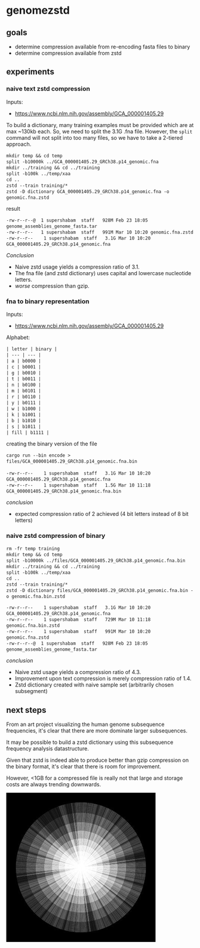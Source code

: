 # genomezstd

## goals

* determine compression available from re-encoding fasta files to binary  
* determine compression available from zstd  

## experiments
### naive text zstd compression

Inputs:  
* https://www.ncbi.nlm.nih.gov/assembly/GCA_000001405.29  

To build a dictionary, many training examples must be provided which are at max ~130kb each.
So, we need to split the 3.1G .fna file.
However, the `split` command will not split into too many files, so we have to take a 2-tiered approach.

```
mkdir temp && cd temp
split -b10000k ../GCA_000001405.29_GRCh38.p14_genomic.fna
mkdir ../training && cd ../training
split -b100k ../temp/xaa
cd ..
zstd --train training/*
zstd -D dictionary GCA_000001405.29_GRCh38.p14_genomic.fna -o genomic.fna.zstd
```

result
```
-rw-r--r--@  1 supershabam  staff   928M Feb 23 18:05 genome_assemblies_genome_fasta.tar
-rw-r--r--   1 supershabam  staff   991M Mar 10 10:20 genomic.fna.zstd
-rw-r--r--    1 supershabam  staff   3.1G Mar 10 10:20 GCA_000001405.29_GRCh38.p14_genomic.fna
```

_Conclusion_  

* Naive zstd usage yields a compression ratio of 3.1.  
* The fna file (and zstd dictionary) uses capital and lowercase nucleotide letters.  
* *worse* compression than gzip.  

### fna to binary representation

Inputs:  
* https://www.ncbi.nlm.nih.gov/assembly/GCA_000001405.29  

Alphabet:  
```
| letter | binary |
| --- | --- |
| a | b0000 |
| c | b0001 |
| g | b0010 |
| t | b0011 |
| n | b0100 |
| m | b0101 |
| r | b0110 |
| y | b0111 |
| w | b1000 |
| k | b1001 |
| b | b1010 |
| s | b1011 |
| fill | b1111 |
```

creating the binary version of the file

```
cargo run --bin encode > files/GCA_000001405.29_GRCh38.p14_genomic.fna.bin

-rw-r--r--    1 supershabam  staff   3.1G Mar 10 10:20 GCA_000001405.29_GRCh38.p14_genomic.fna
-rw-r--r--    1 supershabam  staff   1.5G Mar 10 11:18 GCA_000001405.29_GRCh38.p14_genomic.fna.bin
```

_conclusion_  

* expected compression ratio of 2 achieved (4 bit letters instead of 8 bit letters)  

### naive zstd compression of binary

```
rm -fr temp training
mkdir temp && cd temp
split -b10000k ../files/GCA_000001405.29_GRCh38.p14_genomic.fna.bin
mkdir ../training && cd ../training
split -b100k ../temp/xaa
cd ..
zstd --train training/*
zstd -D dictionary files/GCA_000001405.29_GRCh38.p14_genomic.fna.bin -o genomic.fna.bin.zstd
```

```
-rw-r--r--    1 supershabam  staff   3.1G Mar 10 10:20 GCA_000001405.29_GRCh38.p14_genomic.fna
-rw-r--r--    1 supershabam  staff   729M Mar 10 11:18 genomic.fna.bin.zstd
-rw-r--r--    1 supershabam  staff   991M Mar 10 10:20 genomic.fna.zstd
-rw-r--r--@  1 supershabam  staff   928M Feb 23 18:05 genome_assemblies_genome_fasta.tar
```

_conclusion_

* Naive zstd usage yields a compression ratio of 4.3.  
* Improvement upon text compression is merely compression ratio of 1.4.  
* Zstd dictionary created with naive sample set (arbitrarily chosen subsegment)  

## next steps

From an art project visualizing the human genome subsequence frequencies, it's clear that there are more dominate larger subsequences.  

It may be possible to build a zstd dictionary using this subsequence frequency analysis datastructure.  

Given that zstd is indeed able to produce better than gzip compression on the binary format, it's clear that there is room for improvement.  

However, <1GB for a compressed file is really not that large and storage costs are always trending downwards.  

![_image: subsequence frequency_](FJ9Tg-UH_400x400.jpg)
